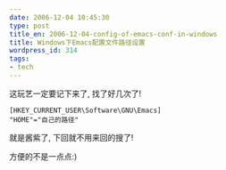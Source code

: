 ```yaml
---
date: 2006-12-04 10:45:30
type: post
title_en: 2006-12-04-config-of-emacs-conf-in-windows
title: Windows下Emacs配置文件路径设置
wordpress_id: 314
tags:
- tech
---
```


这玩艺一定要记下来了, 找了好几次了!

	[HKEY_CURRENT_USER\Software\GNU\Emacs]
	"HOME"="自己的路径"

就是酱紫了, 下回就不用来回的搜了!

方便的不是一点点:)
